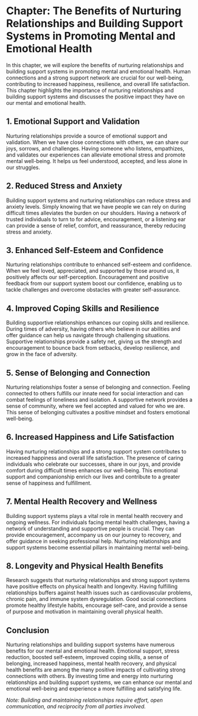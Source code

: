 Chapter: The Benefits of Nurturing Relationships and Building Support Systems in Promoting Mental and Emotional Health
======================================================================================================================

In this chapter, we will explore the benefits of nurturing relationships and building support systems in promoting mental and emotional health. Human connections and a strong support network are crucial for our well-being, contributing to increased happiness, resilience, and overall life satisfaction. This chapter highlights the importance of nurturing relationships and building support systems and discusses the positive impact they have on our mental and emotional health.

**1. Emotional Support and Validation**
---------------------------------------

Nurturing relationships provide a source of emotional support and validation. When we have close connections with others, we can share our joys, sorrows, and challenges. Having someone who listens, empathizes, and validates our experiences can alleviate emotional stress and promote mental well-being. It helps us feel understood, accepted, and less alone in our struggles.

**2. Reduced Stress and Anxiety**
---------------------------------

Building support systems and nurturing relationships can reduce stress and anxiety levels. Simply knowing that we have people we can rely on during difficult times alleviates the burden on our shoulders. Having a network of trusted individuals to turn to for advice, encouragement, or a listening ear can provide a sense of relief, comfort, and reassurance, thereby reducing stress and anxiety.

**3. Enhanced Self-Esteem and Confidence**
------------------------------------------

Nurturing relationships contribute to enhanced self-esteem and confidence. When we feel loved, appreciated, and supported by those around us, it positively affects our self-perception. Encouragement and positive feedback from our support system boost our confidence, enabling us to tackle challenges and overcome obstacles with greater self-assurance.

**4. Improved Coping Skills and Resilience**
--------------------------------------------

Building supportive relationships enhances our coping skills and resilience. During times of adversity, having others who believe in our abilities and offer guidance can help us navigate through challenging situations. Supportive relationships provide a safety net, giving us the strength and encouragement to bounce back from setbacks, develop resilience, and grow in the face of adversity.

**5. Sense of Belonging and Connection**
----------------------------------------

Nurturing relationships foster a sense of belonging and connection. Feeling connected to others fulfills our innate need for social interaction and can combat feelings of loneliness and isolation. A supportive network provides a sense of community, where we feel accepted and valued for who we are. This sense of belonging cultivates a positive mindset and fosters emotional well-being.

**6. Increased Happiness and Life Satisfaction**
------------------------------------------------

Having nurturing relationships and a strong support system contributes to increased happiness and overall life satisfaction. The presence of caring individuals who celebrate our successes, share in our joys, and provide comfort during difficult times enhances our well-being. This emotional support and companionship enrich our lives and contribute to a greater sense of happiness and fulfillment.

**7. Mental Health Recovery and Wellness**
------------------------------------------

Building support systems plays a vital role in mental health recovery and ongoing wellness. For individuals facing mental health challenges, having a network of understanding and supportive people is crucial. They can provide encouragement, accompany us on our journey to recovery, and offer guidance in seeking professional help. Nurturing relationships and support systems become essential pillars in maintaining mental well-being.

**8. Longevity and Physical Health Benefits**
---------------------------------------------

Research suggests that nurturing relationships and strong support systems have positive effects on physical health and longevity. Having fulfilling relationships buffers against health issues such as cardiovascular problems, chronic pain, and immune system dysregulation. Good social connections promote healthy lifestyle habits, encourage self-care, and provide a sense of purpose and motivation in maintaining overall physical health.

**Conclusion**
--------------

Nurturing relationships and building support systems have numerous benefits for our mental and emotional health. Emotional support, stress reduction, boosted self-esteem, improved coping skills, a sense of belonging, increased happiness, mental health recovery, and physical health benefits are among the many positive impacts of cultivating strong connections with others. By investing time and energy into nurturing relationships and building support systems, we can enhance our mental and emotional well-being and experience a more fulfilling and satisfying life.

*Note: Building and maintaining relationships require effort, open communication, and reciprocity from all parties involved.*

